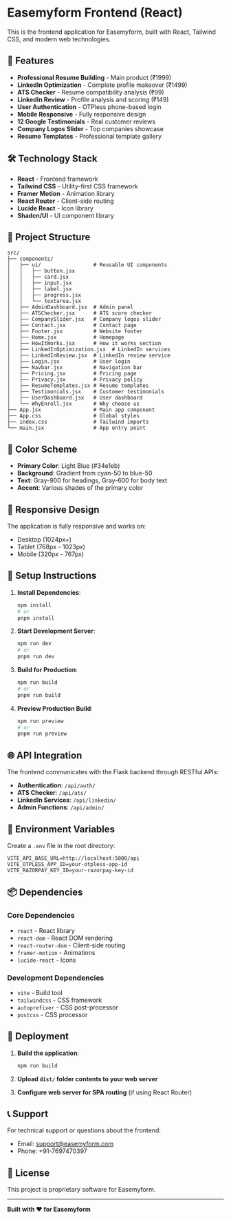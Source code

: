 # Easemyform Frontend (React)

This is the frontend application for Easemyform, built with React, Tailwind CSS, and modern web technologies.

## 🚀 Features

- **Professional Resume Building** - Main product (₹1999)
- **LinkedIn Optimization** - Complete profile makeover (₹1499)
- **ATS Checker** - Resume compatibility analysis (₹99)
- **LinkedIn Review** - Profile analysis and scoring (₹149)
- **User Authentication** - OTPless phone-based login
- **Mobile Responsive** - Fully responsive design
- **12 Google Testimonials** - Real customer reviews
- **Company Logos Slider** - Top companies showcase
- **Resume Templates** - Professional template gallery

## 🛠️ Technology Stack

- **React** - Frontend framework
- **Tailwind CSS** - Utility-first CSS framework
- **Framer Motion** - Animation library
- **React Router** - Client-side routing
- **Lucide React** - Icon library
- **Shadcn/UI** - UI component library

## 📁 Project Structure

```
src/
├── components/
│   ├── ui/                 # Reusable UI components
│   │   ├── button.jsx
│   │   ├── card.jsx
│   │   ├── input.jsx
│   │   ├── label.jsx
│   │   ├── progress.jsx
│   │   └── textarea.jsx
│   ├── AdminDashboard.jsx  # Admin panel
│   ├── ATSChecker.jsx      # ATS score checker
│   ├── CompanySlider.jsx   # Company logos slider
│   ├── Contact.jsx         # Contact page
│   ├── Footer.jsx          # Website footer
│   ├── Home.jsx            # Homepage
│   ├── HowItWorks.jsx      # How it works section
│   ├── LinkedInOptimization.jsx  # LinkedIn services
│   ├── LinkedInReview.jsx  # LinkedIn review service
│   ├── Login.jsx           # User login
│   ├── Navbar.jsx          # Navigation bar
│   ├── Pricing.jsx         # Pricing page
│   ├── Privacy.jsx         # Privacy policy
│   ├── ResumeTemplates.jsx # Resume templates
│   ├── Testimonials.jsx    # Customer testimonials
│   ├── UserDashboard.jsx   # User dashboard
│   └── WhyEnroll.jsx       # Why choose us
├── App.jsx                 # Main app component
├── App.css                 # Global styles
├── index.css               # Tailwind imports
└── main.jsx                # App entry point
```

## 🎨 Color Scheme

- **Primary Color**: Light Blue (#34e1eb)
- **Background**: Gradient from cyan-50 to blue-50
- **Text**: Gray-900 for headings, Gray-600 for body text
- **Accent**: Various shades of the primary color

## 📱 Responsive Design

The application is fully responsive and works on:
- Desktop (1024px+)
- Tablet (768px - 1023px)
- Mobile (320px - 767px)

## 🔧 Setup Instructions

1. **Install Dependencies**:
   ```bash
   npm install
   # or
   pnpm install
   ```

2. **Start Development Server**:
   ```bash
   npm run dev
   # or
   pnpm run dev
   ```

3. **Build for Production**:
   ```bash
   npm run build
   # or
   pnpm run build
   ```

4. **Preview Production Build**:
   ```bash
   npm run preview
   # or
   pnpm run preview
   ```

## 🌐 API Integration

The frontend communicates with the Flask backend through RESTful APIs:

- **Authentication**: `/api/auth/`
- **ATS Checker**: `/api/ats/`
- **LinkedIn Services**: `/api/linkedin/`
- **Admin Functions**: `/api/admin/`

## 🔐 Environment Variables

Create a `.env` file in the root directory:

```env
VITE_API_BASE_URL=http://localhost:5000/api
VITE_OTPLESS_APP_ID=your-otpless-app-id
VITE_RAZORPAY_KEY_ID=your-razorpay-key-id
```

## 📦 Dependencies

### Core Dependencies
- `react` - React library
- `react-dom` - React DOM rendering
- `react-router-dom` - Client-side routing
- `framer-motion` - Animations
- `lucide-react` - Icons

### Development Dependencies
- `vite` - Build tool
- `tailwindcss` - CSS framework
- `autoprefixer` - CSS post-processor
- `postcss` - CSS processor

## 🚀 Deployment

1. **Build the application**:
   ```bash
   npm run build
   ```

2. **Upload `dist/` folder contents to your web server**

3. **Configure web server for SPA routing** (if using React Router)

## 📞 Support

For technical support or questions about the frontend:
- Email: support@easemyform.com
- Phone: +91-7697470397

## 📄 License

This project is proprietary software for Easemyform.

---

**Built with ❤️ for Easemyform**

